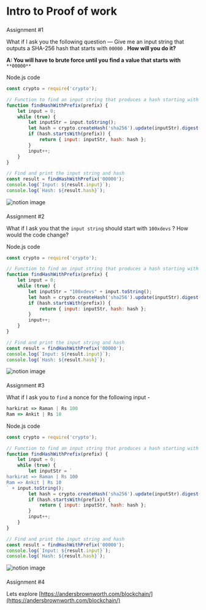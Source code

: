 # Intro to Proof of work

### 

[](#00cf923aa3d5462192fe6c1b6a8947e8 "Assignment #1")Assignment #1

What if I ask you the following question — Give me an input string that outputs a SHA-256 hash that starts with `00000` . **How will you do it?**

**A: You will have to brute force until you find a value that starts with** `**00000**`

Node.js code

```javascript
const crypto = require('crypto');

// Function to find an input string that produces a hash starting with '00000'
function findHashWithPrefix(prefix) {
    let input = 0;
    while (true) {
        let inputStr = input.toString();
        let hash = crypto.createHash('sha256').update(inputStr).digest('hex');
        if (hash.startsWith(prefix)) {
            return { input: inputStr, hash: hash };
        }
        input++;
    }
}

// Find and print the input string and hash
const result = findHashWithPrefix('00000');
console.log(`Input: ${result.input}`);
console.log(`Hash: ${result.hash}`);
```

![notion image](https://www.notion.so/image/https%3A%2F%2Fprod-files-secure.s3.us-west-2.amazonaws.com%2F085e8ad8-528e-47d7-8922-a23dc4016453%2F2817234a-38f0-41af-ac15-10b70e35c22d%2FScreenshot_2024-08-02_at_6.46.38_PM.png?table=block&id=61cec550-246c-4038-8f1b-66940ab97d65&cache=v2)

#### 

[](#69195444f6eb4d4e944d0cfde2fb5c97 "Assignment #2")Assignment #2

What if I ask you that the `input string` should start with `100xdevs` ? How would the code change?

Node.js code

```javascript
const crypto = require('crypto');

// Function to find an input string that produces a hash starting with '00000'
function findHashWithPrefix(prefix) {
    let input = 0;
    while (true) {
        let inputStr = "100xdevs" + input.toString();
        let hash = crypto.createHash('sha256').update(inputStr).digest('hex');
        if (hash.startsWith(prefix)) {
            return { input: inputStr, hash: hash };
        }
        input++;
    }
}

// Find and print the input string and hash
const result = findHashWithPrefix('00000');
console.log(`Input: ${result.input}`);
console.log(`Hash: ${result.hash}`);
```

![notion image](https://www.notion.so/image/https%3A%2F%2Fprod-files-secure.s3.us-west-2.amazonaws.com%2F085e8ad8-528e-47d7-8922-a23dc4016453%2F88c8e880-b192-4d58-be41-50808d1c289b%2FScreenshot_2024-08-02_at_6.45.46_PM.png?table=block&id=20d042c9-4076-4fb4-869e-0c96ae71e775&cache=v2)

#### 

[](#faed0241fb72432bbc703c433c3553c0 "Assignment #3")Assignment #3

What if I ask you to `find` a nonce for the following input -

```javascript
harkirat => Raman | Rs 100
Ram => Ankit | Rs 10
```

Node.js code

```javascript
const crypto = require('crypto');

// Function to find an input string that produces a hash starting with '00000'
function findHashWithPrefix(prefix) {
    let input = 0;
    while (true) {
        let inputStr = `
harkirat => Raman | Rs 100
Ram => Ankit | Rs 10
` + input.toString();
        let hash = crypto.createHash('sha256').update(inputStr).digest('hex');
        if (hash.startsWith(prefix)) {
            return { input: inputStr, hash: hash };
        }
        input++;
    }
}

// Find and print the input string and hash
const result = findHashWithPrefix('00000');
console.log(`Input: ${result.input}`);
console.log(`Hash: ${result.hash}`);
```

![notion image](https://www.notion.so/image/https%3A%2F%2Fprod-files-secure.s3.us-west-2.amazonaws.com%2F085e8ad8-528e-47d7-8922-a23dc4016453%2F3205ae1c-77d2-4045-8158-4716d4c813f1%2FScreenshot_2024-08-02_at_6.52.16_PM.png?table=block&id=5e5ad05c-def1-49a9-9b19-b94efda67b34&cache=v2)

#### 

[](#658946a67fb544e4adba4e9ab9bd05f5 "Assignment #4")Assignment #4

Lets explore [https://andersbrownworth.com/blockchain/](https://andersbrownworth.com/blockchain/)